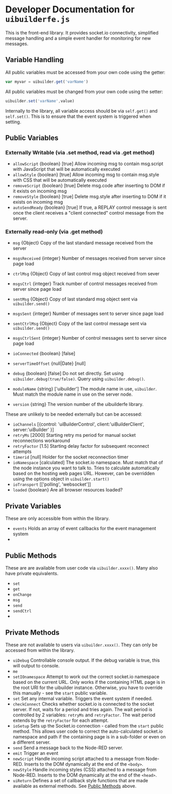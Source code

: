 # Developer Documentation for `uibuilderfe.js`



This is the front-end library. It provides socket.io connectivity, simplified message handling and a simple event handler for monitoring for new messages.



## Variable Handling

All public variables must be accessed from your own code using the getter:

```javascript
var myvar = uibuilder.get('varName')
```

All public variables must be changed from your own code using the setter:

```javascript
uibuilder.set('varName',value)
```

Internally to the library, all variable access should be via `self.get()` and `self.set()`. This is to ensure that the event system is triggered when setting.

## Public Variables

### Externally Writable (via .set method, read via .get method)

* `allowScript`  {boolean} [true] Allow incoming msg to contain msg.script with JavaScript that will be automatically executed
* `allowStyle`  {boolean} [true] Allow incoming msg to contain msg.style with CSS that will be automatically executed
* `removeScript` {boolean} [true] Delete msg.code after inserting to DOM if it exists on incoming msg
* `removeStyle`  {boolean} [true] Delete msg.style after inserting to DOM if it exists on incoming msg
* `autoSendReady` {boolean} [true] If true, a REPLAY control message is sent once the client receives a "client connected" control message from the server.

### Externally read-only (via .get method)

* `msg` {Object} Copy of the last standard message received from the server

* `msgsReceived` {integer} Number of messages received from server since page load

  

* `ctrlMsg` {Object} Copy of last control msg object received from sever

* `msgsCtrl` {integer} Track number of control messages received from server since page load

  

* `sentMsg` {Object} Copy of last standard msg object sent via `uibuilder.send()`

* `msgsSent` {integer} Number of messages sent to server since page load

  

* `sentCtrlMsg` {Object} Copy of the last control message sent via `uibuilder.send()`

* `msgsCtrlSent` {integer} Number of control messages sent to server since page load

  

* `ioConnected` {boolean} [false]

* `serverTimeOffset` {null|Date} [null]

* `debug` {boolean} [false] Do not set directly.  Set using `uibuilder.debug(true/false)`. Query using `uibuilder.debug()`.

* `moduleName` {string} ['uibuilder'] The module name in use, `uibuilder`. Must match the module name in use on the server node.

* `version` {string} The version number of the uibuilderfe library.

These are unlikely to be needed externally but can be accessed:

* `ioChannels` [{control: 'uiBuilderControl', client:'uiBuilderClient', server:'uiBuilder' }]
* `retryMs` [2000] Starting retry ms period for manual socket reconnections workaround
* `retryFactor` [1.5] Starting delay factor for subsequent reconnect attempts
* `timerid` [null] Holder for the socket reconnection timer
* `ioNamespace` [calculated] The socket.io namespace. Must match that of the node instance you want to talk to. Tries to calculate automatically based on the hosting web pages URL. However, can be overridden using the options object in `uibuilder.start()`
* `ioTransport` [['polling', 'websocket']]
* `loaded` {boolean} Are all browser resources loaded?

## Private Variables

These are only accessible from within the library.

* `events` Holds an array of event callbacks for the event management system
* 

## Public Methods

These are are available from user code via `uibuilder.xxxx()`. Many also have private equivalents.

* `set`
* `get`
* `onChange`
* `msg`
* `send`
* `sendCtrl`
* 

## Private Methods

These are not available to users via `uibuilder.xxxx()`. They can only be accessed from within the library.

* `uiDebug` Controllable console output. If the debug variable is true, this will output to console.
* `me`
* `setIOnamespace` Attempt to work out the correct socket.io namespace based on the current URL. Only works if the containing HTML page is in the root URI for the uibuilder instance. Otherwise, you have to override this manually - see the `start` public variable.
* `set` Set any internal variable. Triggers the event system if needed.
* `checkConnect` Checks whether socket.io is connected to the socket server. If not, waits for a period and tries again. The wait period is controlled by 2 variables: `retryMs` and `retryFactor`. The wait period extends by the `retryFactor` for each attempt.
* `ioSetup` Sets up the Socket.io connection - called from the `start` public method. This allows user code to correct the auto-calculated socket.io namespace and path if the containing page is in a sub-folder or even on a different server.
* `send` Send a message back to the Node-RED server.
* `emit` Trigger an event
* `newScript` Handle incoming script attached to a message from Node-RED. Inserts to the DOM dynamically at the end of the `<body>`.
* `newStyle` Handle incoming styles (CSS) attached to a message from Node-RED. Inserts to the DOM dynamically at the end of the `<head>`.
* `uiReturn` Defines a set of callback style functions that are made available as external methods. See [Public Methods](#public-methods) above.



  